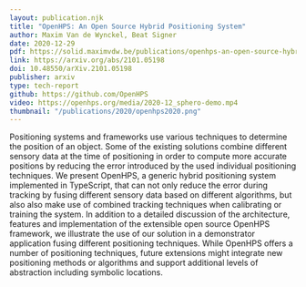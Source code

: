```yaml
---
layout: publication.njk
title: "OpenHPS: An Open Source Hybrid Positioning System"
author: Maxim Van de Wynckel, Beat Signer
date: 2020-12-29
pdf: https://solid.maximvdw.be/publications/openhps-an-open-source-hybrid-positioning-system.pdf
link: https://arxiv.org/abs/2101.05198
doi: 10.48550/arXiv.2101.05198
publisher: arxiv
type: tech-report
github: https://github.com/OpenHPS
video: https://openhps.org/media/2020-12_sphero-demo.mp4
thumbnail: "/publications/2020/openhps2020.png"
---
```

Positioning systems and frameworks use various techniques to determine the position of an object. Some of the existing solutions combine different sensory data at the time of positioning in order
to compute more accurate positions by reducing the error introduced by the used individual positioning techniques. We present OpenHPS, a generic hybrid positioning system implemented in
TypeScript, that can not only reduce the error during tracking by
fusing different sensory data based on different algorithms, but also
also make use of combined tracking techniques when calibrating
or training the system. In addition to a detailed discussion of the
architecture, features and implementation of the extensible open
source OpenHPS framework, we illustrate the use of our solution in
a demonstrator application fusing different positioning techniques.
While OpenHPS offers a number of positioning techniques, future
extensions might integrate new positioning methods or algorithms
and support additional levels of abstraction including symbolic
locations.